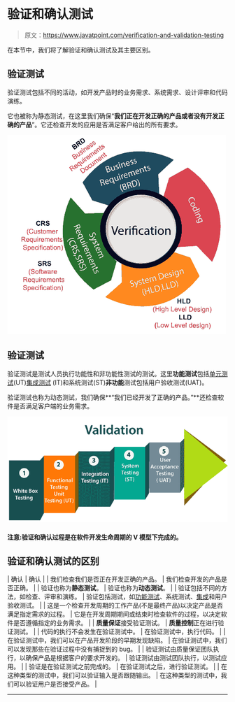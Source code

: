 # 验证和确认测试

> 原文：<https://www.javatpoint.com/verification-and-validation-testing>

在本节中，我们将了解验证和确认测试及其主要区别。

## 验证测试

验证测试包括不同的活动，如开发产品时的业务需求、系统需求、设计评审和代码演练。

它也被称为静态测试，在这里我们确保“**我们正在开发正确的产品或者没有开发正确的产品**”。它还检查开发的应用是否满足客户给出的所有要求。

![Verification and Validation Testing](img/dd075def911a88a14ad16c0de0b1924e.png)

## 验证测试

验证测试是测试人员执行功能性和非功能性测试的测试。这里**功能测试**包括[单元测试](https://www.javatpoint.com/unit-testing)(UT)[集成测试](https://www.javatpoint.com/integration-testing) (IT)和系统测试(ST)**非功能**测试包括用户验收测试(UAT)。

验证测试也称为动态测试，我们确保**“我们已经开发了正确的产品。”**还检查软件是否满足客户端的业务需求。

![Verification and Validation Testing](img/42f137be40a4030a345c3e952a6da779.png)

#### 注意:验证和确认过程是在软件开发生命周期的 V 模型下完成的。

## 验证和确认测试的区别

| 确认 | 确认 |
| 我们检查我们是否正在开发正确的产品。 | 我们检查开发的产品是否正确。 |
| 验证也称为**静态测试**。 | 验证也称为**动态测试**。 |
| 验证包括不同的方法，如检查、评审和演练。 | 验证包括测试，如[功能测试](https://www.javatpoint.com/functional-testing)、系统测试、[集成](https://www.javatpoint.com/integration-testing)和用户验收测试。 |
| 这是一个检查开发周期的工作产品(不是最终产品)以决定产品是否满足指定需求的过程。 | 它是在开发周期期间或结束时检查软件的过程，以决定软件是否遵循指定的业务需求。 |
| **质量保证**接受验证测试。 | **质量控制**正在进行验证测试。 |
| 代码的执行不会发生在验证测试中。 | 在验证测试中，执行代码。 |
| 在验证测试中，我们可以在产品开发阶段的早期发现缺陷。 | 在验证测试中，我们可以发现那些在验证过程中没有捕捉到的 bug。 |
| 验证测试由质量保证团队执行，以确保产品是根据客户的要求开发的。 | 验证测试由测试团队执行，以测试应用。 |
| 验证是在验证测试之前完成的。 | 在验证测试之后，进行验证测试。 |
| 在这种类型的测试中，我们可以验证输入是否跟随输出。 | 在这种类型的测试中，我们可以验证用户是否接受产品。 |

* * *